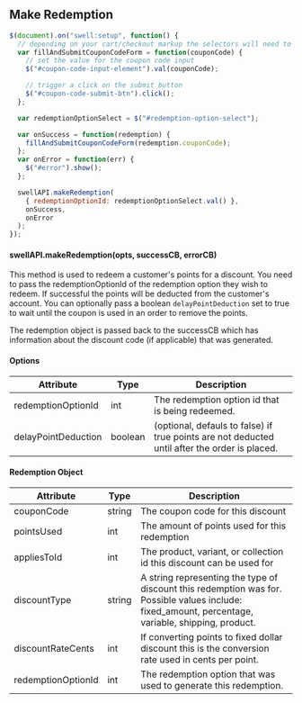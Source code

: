 ## Make Redemption

```javascript
$(document).on("swell:setup", function() {
  // depending on your cart/checkout markup the selectors will need to be updated
  var fillAndSubmitCouponCodeForm = function(couponCode) {
    // set the value for the coupon code input
    $("#coupon-code-input-element").val(couponCode);

    // trigger a click on the submit button
    $("#coupon-code-submit-btn").click();
  };

  var redemptionOptionSelect = $("#redemption-option-select");

  var onSuccess = function(redemption) {
    fillAndSubmitCouponCodeForm(redemption.couponCode);
  };
  var onError = function(err) {
    $("#error").show();
  };

  swellAPI.makeRedemption(
    { redemptionOptionId: redemptionOptionSelect.val() },
    onSuccess,
    onError
  );
});
```

#### swellAPI.makeRedemption(opts, successCB, errorCB)

This method is used to redeem a customer's points for a discount. You need to pass the redemptionOptionId of the redemption option they wish to redeem. If successful the points will be deducted from the customer's account. You can optionally pass a boolean `delayPointDeduction` set to true to wait until the coupon is used in an order to remove the points.

The redemption object is passed back to the successCB which has information about the discount code (if applicable) that was generated.

#### Options

| Attribute           | Type    | Description                                                                                   |
| ------------------- | ------- | --------------------------------------------------------------------------------------------- |
| redemptionOptionId  | int     | The redemption option id that is being redeemed.                                              |
| delayPointDeduction | boolean | (optional, defauls to false) if true points are not deducted until after the order is placed. |

#### Redemption Object

| Attribute          | Type   | Description                                                                                                                                         |
| ------------------ | ------ | --------------------------------------------------------------------------------------------------------------------------------------------------- |
| couponCode         | string | The coupon code for this discount                                                                                                                   |
| pointsUsed         | int    | The amount of points used for this redemption                                                                                                       |
| appliesToId        | int    | The product, variant, or collection id this discount can be used for                                                                                |
| discountType       | string | A string representing the type of discount this redemption was for. Possible values include: fixed_amount, percentage, variable, shipping, product. |
| discountRateCents  | int    | If converting points to fixed dollar discount this is the conversion rate used in cents per point.                                                  |
| redemptionOptionId | int    | The redemption option that was used to generate this redemption.                                                                                    |
